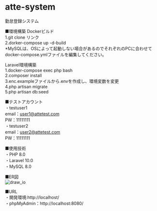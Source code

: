 # atte-system
勤怠登録システム

■環境構築
Dockerビルド<br>
1.git clone リンク<br>
2.dorker-compose up -d-build<br>
*MySQLは、OSによって起動しない場合があるのでそれぞれのPCに合わせてdocker-compose.ymlファイルを編集してください。<br>

Laravel環境構築<br>
1.docker-compose exec php bash<br>
2.composer install<br>
3.enc.exampleファイルから.envを作成し、環境変数を変更<br>
4.php artisan migrate<br>
5.php artisan db:seed<br>

■テストアカウント<br>
・testuser1<br>
  email：user1@attetest.com<br>
  PW：11111111<br>
・testuser2<br>
  email：user2@attetest.com<br>
  PW：11111111<br>

■使用技術<br>
・PHP 8.0<br>
・Laravel 10.0<br>
・MySQL 8.0<br>

■ER図<br>
![draw_io](https://github.com/user-attachments/assets/06515e16-0cdb-44f2-a8f8-86cec1d4438b)

■URL<br>
・開発環境:http://localhost/<br>
・phpMyAdmin：http://localhost:8080/<br>
